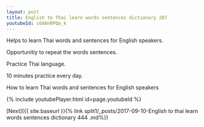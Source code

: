 ```yaml
---
layout: post
title: English to Thai learn words sentences dictionary 287 
youtubeId: c6A0nRPQa_k
---
```

 
 
Helps to learn Thai words and sentences for English speakers.

Opportunitiy to repeat the words sentences. 

Practice Thai language. 
 
10 minutes practice every day. 
 
How to learn Thai words and sentences for English speakers 
 
{% include youtubePlayer.html id=page.youtubeId %}
 
 
[Next]({{ site.baseurl }}{% link  split1/_posts/2017-09-10-English to thai learn words sentences dictionary 444 .md%})
 
